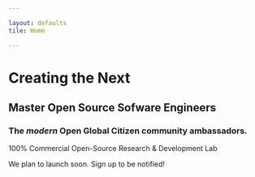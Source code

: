 ```yaml
---

layout: defaults
tile: Home

---
```


# Creating the Next

## Master Open Source Sofware Engineers

### The _modern_ Open Global Citizen community ambassadors. 

100% Commercial Open-Source Research & Development Lab

We plan to launch soon. Sign up to be notified!
